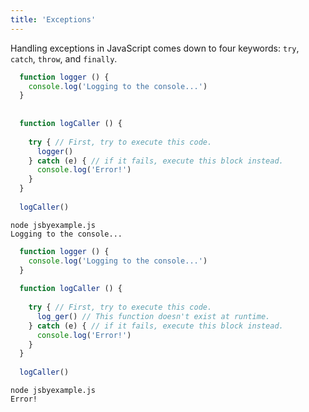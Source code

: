 ```yaml
---
title: 'Exceptions'
---
```


Handling exceptions in JavaScript comes down to four keywords: `try`, `catch`, `throw`, and `finally`.

```javascript
  function logger () {
    console.log('Logging to the console...')
  }
  
  
  function logCaller () {
  
    try { // First, try to execute this code.
      logger()
    } catch (e) { // if it fails, execute this block instead.
      console.log('Error!')
    }
  }
  
  logCaller()
```

```
node jsbyexample.js
Logging to the console...
```

```javascript
  function logger () {
    console.log('Logging to the console...')
  }
  
  function logCaller () {
  
    try { // First, try to execute this code.
      log_ger() // This function doesn't exist at runtime.
    } catch (e) { // if it fails, execute this block instead.
      console.log('Error!')
    }
  }
  
  logCaller()
```

```
node jsbyexample.js
Error!
```